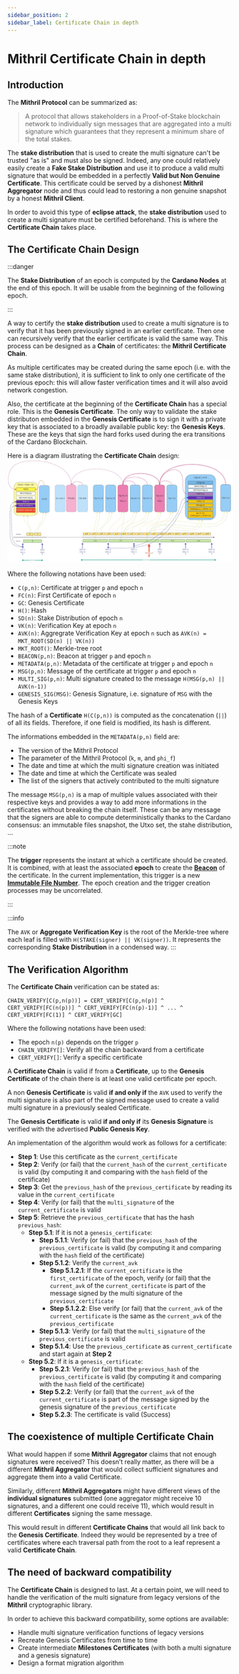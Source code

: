 ```yaml
---
sidebar_position: 2
sidebar_label: Certificate Chain in depth
---
```


# Mithril Certificate Chain in depth

## Introduction

The **Mithril Protocol** can be summarized as:

> A protocol that allows stakeholders in a Proof-of-Stake blockchain network to individually sign messages that are aggregated into a multi signature which guarantees that they represent a minimum share of the total stakes.

The **stake distribution** that is used to create the multi signature can't be trusted "as is" and must also be signed. Indeed, any one could relatively easily create a **Fake Stake Distribution** and use it to produce a valid multi signature that would be embedded in a perfectly **Valid but Non Genuine Certificate**. This certificate could be served by a dishonest **Mithril Aggregator** node and thus could lead to restoring a non genuine snapshot by a honest **Mithril Client**.

In order to avoid this type of **eclipse attack**, the **stake distribution** used to create a multi signature must be certified beforehand. This is where the **Certificate Chain** takes place.

## The Certificate Chain Design

:::danger

The **Stake Distribution** of an epoch is computed by the **Cardano Nodes** at the end of this epoch. It will be usable from the beginning of the following epoch.

:::

A way to certify the **stake distribution** used to create a multi signature is to verify that it has been previously signed in an earlier certificate. Then one can recursively verify that the earlier certificate is valid the same way. This process can be designed as a **Chain** of certificates: the **Mithril Certificate Chain**.

As multiple certificates may be created during the same epoch (i.e. with the same stake distribution), it is sufficient to link to only one certificate of the previous epoch: this will allow faster verification times and it will also avoid network congestion.

Also, the certificate at the beginning of the **Certificate Chain** has a special role. This is the **Genesis Certificate**. The only way to validate the stake distributon embedded in the **Genesis Certificate** is to sign it with a private key that is associated to a broadly available public key: the **Genesis Keys**. These are the keys that sign the hard forks used during the era transitions of the Cardano Blockchain.

Here is a diagram illustrating the **Certificate Chain** design:
[![Certificate Chain Design](images/certificate-chain.jpg)](images/certificate-chain.jpg)

Where the following notations have been used:

* `C(p,n)`: Certificate at trigger `p` and epoch `n`
* `FC(n)`: First Certificate of epoch `n`
* `GC`: Genesis Certificate
* `H()`: Hash
* `SD(n)`: Stake Distribution of epoch `n`
* `VK(n)`: Verification Key at epoch `n`
* `AVK(n)`: Aggregrate Verification Key at epoch `n` such as `AVK(n) = MKT_ROOT(SD(n) || VK(n))`
* `MKT_ROOT()`: Merkle-tree root
* `BEACON(p,n)`: Beacon at trigger `p` and epoch `n`
* `METADATA(p,n)`: Metadata of the certificate at trigger `p` and epoch `n`
* `MSG(p,n)`: Message of the certificate at trigger `p` and epoch `n`
* `MULTI_SIG(p,n)`: Multi signature created to the message `H(MSG(p,n) || AVK(n-1))`
* `GENESIS_SIG(MSG)`: Genesis Signature, i.e. signature of `MSG` with the Genesis Keys

The hash of a **Certificate** `H(C(p,n))` is computed as the concatenation (`||`) of all its fields. Therefore, if one field is modified, its hash is different.

The informations embedded in the `METADATA(p,n)` field are:

* The version of the Mithril Protocol
* The parameter of the Mithril Protocol (`k`, `m`, and `phi_f`)
* The date and time at which the multi signature creation was initiated
* The date and time at which the Certificate was sealed
* The list of the signers that actively contributed to the multi signature

The message `MSG(p,n)` is a map of multiple values associated with their respective keys and provides a way to add more informations in the certificates without breaking the chain itself. These can be any message that the signers are able to compute deterministically thanks to the Cardano consensus: an immutable files snapshot, the Utxo set, the stahe distribution, ...

:::note

The **trigger** represents the instant at which a certificate should be created. It is combined, with at least the associated **epoch** to create the [**Beacon**](../../glossary.md#beacon) of the certificate. In the current implementation, this trigger is a new [**Immutable File Number**](../../glossary.md#immutable-file-number). The epoch creation and the trigger creation processes may be uncorrelated.

:::

:::info

The `AVK` or **Aggregate Verification Key** is the root of the Merkle-tree where each leaf is filled with `H(STAKE(signer) || VK(signer))`. It represents the corresponding **Stake Distribution** in a condensed way.
:::

## The Verification Algorithm

The **Certificate Chain** verification can be stated as:

```
CHAIN_VERIFY[C(p,n(p))] = CERT_VERIFY[C(p,n(p)] ^ CERT_VERIFY[FC(n(p))] ^ CERT_VERIFY[FC(n(p)-1)] ^ ... ^ CERT_VERIFY[FC(1)] ^ CERT_VERIFY[GC]
```

Where the following notations have been used:

* The epoch `n(p)` depends on the trigger `p`
* `CHAIN_VERIFY[]`: Verify all the chain backward from a certificate
* `CERT_VERIFY[]`: Verify a specific certificate

A **Certificate Chain** is valid if from a **Certificate**, up to the **Genesis Certificate** of the chain there is at least one valid certificate per epoch.

A non **Genesis Certificate** is valid **if and only if** the `AVK` used to verify the multi signature is also part of the signed message used to create a valid multi signature in a previously sealed Certificate.

The **Genesis Certificate** is valid **if and only if** its **Genesis Signature** is verified with the advertised **Public Genesis Key**.

An implementation of the algorithm would work as follows for a certificate:

* **Step 1**: Use this certificate as the `current_certificate`
* **Step 2**: Verify (or fail) that the `current_hash` of the `current_certificate` is valid (by computing it and comparing with the `hash` field of the certificate)
* **Step 3**: Get the `previous_hash` of the `previous_certificate` by reading its value in the `current_certificate`
* **Step 4**: Verify (or fail) that the `multi_signature` of the `current_certificate` is valid
* **Step 5**: Retrieve the `previous_certificate` that has the hash `previous_hash`:
  * **Step 5.1**: If it is not a `genesis_certificate`:
    * **Step 5.1.1**: Verify (or fail) that the `previous_hash` of the `previous_certificate` is valid (by computing it and comparing with the `hash` field of the certificate)
    * **Step 5.1.2**: Verify the `current_avk`
      * **Step 5.1.2.1**: If the `current_certificate` is the `first_certificate` of the epoch, verify (or fail) that the `current_avk` of the `current_certificate` is part of the message signed by the multi signature of the `previous_certificate`
      * **Step 5.1.2.2**: Else verify (or fail) that the `current_avk` of the `current_certificate` is the same as the `current_avk` of the `previous_certificate`
    * **Step 5.1.3**: Verify (or fail) that the `multi_signature` of the `previous_certificate` is valid
    * **Step 5.1.4**: Use the `previous_certificate` as `current_certificate` and start again at **Step 2**
  * **Step 5.2**: If it is a `genesis_certificate`:
    * **Step 5.2.1**: Verify (or fail) that the `previous_hash` of the `previous_certificate` is valid (by computing it and comparing with the `hash` field of the certificate)
    * **Step 5.2.2**: Verify (or fail) that the `current_avk` of the `current_certificate` is part of the message signed by the genesis signature of the `previous_certificate`
    * **Step 5.2.3**: The certificate is valid (Success)

## The coexistence of multiple Certificate Chain

What would happen if some **Mithril Aggregator** claims that not enough signatures were received? This doesn’t really matter, as there will be a different **Mithril Aggregator** that would collect sufficient signatures and aggregate them into a valid Certificate.

Similarly, different **Mithril Aggregators** might have different views of the **individual signatures** submitted (one aggregator might receive 10 signatures, and a different one could receive 11), which would result in different **Certificates** signing the same message.

This would result in different **Certificate Chains** that would all link back to the **Genesis Certificate**. Indeed they would be represented by a tree of certificates where each traversal path from the root to a leaf represent a valid **Certificate Chain**.

## The need of backward compatibility

The **Certificate Chain** is designed to last. At a certain point, we will need to handle the verification of the multi signature from legacy versions of the **Mithril** cryptographic library.

In order to achieve this backward compatibility, some options are available:

* Handle multi signature verification functions of legacy versions
* Recreate Genesis Certificates from time to time
* Create intermediate **Milestones Certificates** (with both a multi signature and a genesis signature)
* Design a format migration algorithm

